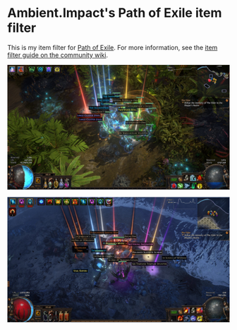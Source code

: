 # Ambient.Impact's Path of Exile item filter

This is my item filter for [Path of Exile](https://www.pathofexile.com/). For more information, see the [item filter guide on the community wiki](https://www.poewiki.net/wiki/Guide:Item_filter_guide).

![A screenshot of Path of Exile demonstrating the item filter.](/AmbientImpactItemFilter/screenshot1.jpg)

![Another screenshot of Path of Exile demonstrating the item filter.](/AmbientImpactItemFilter/screenshot2.jpg)
